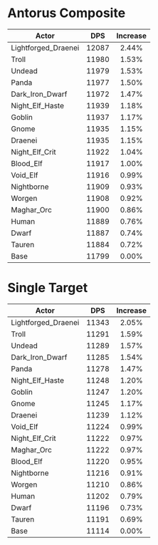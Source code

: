 # Antorus Composite
| Actor | DPS | Increase |
|---|:---:|:---:|
|Lightforged_Draenei|12087|2.44%|
|Troll|11980|1.53%|
|Undead|11979|1.53%|
|Panda|11977|1.50%|
|Dark_Iron_Dwarf|11972|1.47%|
|Night_Elf_Haste|11939|1.18%|
|Goblin|11937|1.17%|
|Gnome|11935|1.15%|
|Draenei|11935|1.15%|
|Night_Elf_Crit|11922|1.04%|
|Blood_Elf|11917|1.00%|
|Void_Elf|11916|0.99%|
|Nightborne|11909|0.93%|
|Worgen|11908|0.92%|
|Maghar_Orc|11900|0.86%|
|Human|11889|0.76%|
|Dwarf|11887|0.74%|
|Tauren|11884|0.72%|
|Base|11799|0.00%|

# Single Target
| Actor | DPS | Increase |
|---|:---:|:---:|
|Lightforged_Draenei|11343|2.05%|
|Troll|11291|1.59%|
|Undead|11289|1.57%|
|Dark_Iron_Dwarf|11285|1.54%|
|Panda|11278|1.47%|
|Night_Elf_Haste|11248|1.20%|
|Goblin|11247|1.20%|
|Gnome|11245|1.17%|
|Draenei|11239|1.12%|
|Void_Elf|11224|0.99%|
|Night_Elf_Crit|11222|0.97%|
|Maghar_Orc|11222|0.97%|
|Blood_Elf|11220|0.95%|
|Nightborne|11216|0.91%|
|Worgen|11210|0.86%|
|Human|11202|0.79%|
|Dwarf|11196|0.73%|
|Tauren|11191|0.69%|
|Base|11114|0.00%|
